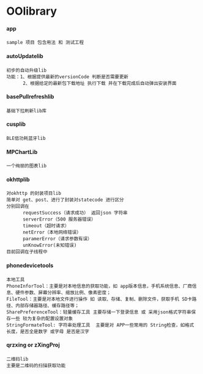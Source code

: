 # OOlibrary

#### app
    sample 项目 包含用法 和 测试工程

#### autoUpdatelib 
    初步的自动升级lib
    功能：1、根据提供最新的versionCode 判断是否需要更新
          2、根据给定的最新包下载地址 执行下载 并在下载完成后自动弹出安装界面
          
#### basePullrefreshlib 
    基础下拉刷新lib库 
#### cusplib 
    BLE低功耗蓝牙lib
#### MPChartLib 
    一个绚丽的图表lib 
#### okhttplib 
    对okhttp 的封装项目lib
    简单对 get、post、进行了封装对statecode 进行区分 
    分别回调在 
          requestSuccess（请求成功） 返回json 字符串
          serverError（500 服务器错误） 
          timeout（超时请求） 
          netError（本地网络错误） 
          paramerError（请求参数有误）
          unKnowError(未知错误)
    目前回调在子线程中
    
#### phonedevicetools 
    本地工具
    PhoneInforTool：主要是对本地信息的获取功能，如 app版本信息，手机系统信息、厂商信息、硬件参数、屏幕分辨率、缩放比例、像素密度；
    FileTool：主要是对本地文件进行操作 如 读取、存储、复制、删除文件，获取手机 SD卡路径、内部存储器路径、缓存路径等；
    SharePreferenceTool：轻量缓存工具 主要存储一下登录信息 或 采用json格式字符串保存一些 较为复杂的配置设置对象
    StringFormateTool: 字符串处理工具  主要是对 APP一些常用的 String检查，如格式 长度，是否全是数字 或字母 是否是汉字
    
    
    
#### qrzxing or zXingProj 
    二维码lib 
    主要是二维码的扫描获取功能 
